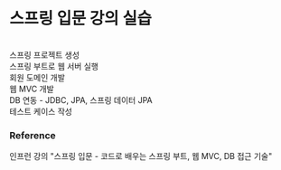 # 스프링 입문 강의 실습
<br>
스프링 프로젝트 생성<BR>
스프링 부트로 웹 서버 실행 <BR>
회원 도메인 개발<BR>
웹 MVC 개발<BR>
DB 연동 - JDBC, JPA, 스프링 데이터 JPA<BR>
테스트 케이스 작성<BR>

### Reference
인프런 강의 "스프링 입문 - 코드로 배우는 스프링 부트, 웹 MVC, DB 접근 기술"
